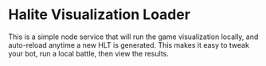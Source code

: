 # Halite Visualization Loader
This is a simple node service that will run the game visualization locally, and auto-reload anytime a new HLT is generated. This makes it easy to tweak your bot, run a local battle, then view the results.
